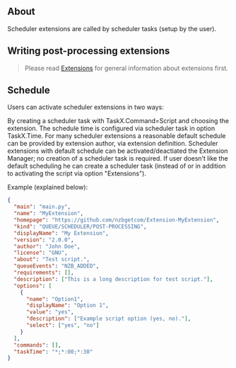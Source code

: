 ## About

Scheduler extensions are called by scheduler tasks (setup by the user).

## Writing post-processing extensions

> Please read [Extensions](EXTENSIONS.md) for general information about extensions first.

## Schedule

Users can activate scheduler extensions in two ways:

By creating a scheduler task with TaskX.Command=Script and choosing the extension. The schedule time is configured 
via scheduler task in option TaskX.Time.
For many scheduler extensions a reasonable default schedule can be provided by extension author, via extension definition. 
Scheduler extensions with default schedule can be activated/deactiated the Extension Manager; 
no creation of a scheduler task is required. If user doesn’t like the default scheduling he can create a scheduler task 
(instead of or in addition to activating the script via option "Extensions").

Example (explained below):
```json
{
  "main": "main.py",
  "name": "MyExtension",
  "homepage": "https://github.com/nzbgetcom/Extension-MyExtension",
  "kind": "QUEUE/SCHEDULER/POST-PROCESSING",
  "displayName": "My Extension",
  "version": "2.0.0",
  "author": "John Doe",
  "license": "GNU",
  "about": "Test script.",
  "queueEvents": "NZB_ADDED",
  "requirements": [],
  "description": ["This is a long description for test script."],
  "options": [
    {
      "name": "Option1",
      "displayName": "Option 1",
      "value": "yes",
      "description": ["Example script option (yes, no)."],
      "select": ["yes", "no"]
    }
  ],
  "commands": [],
  "taskTime": "*;*:00;*:30"
}
```
